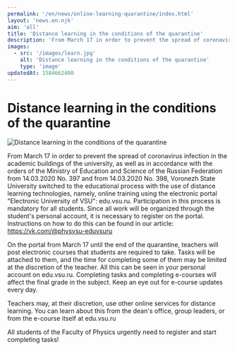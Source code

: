```yaml
---
permalink: '/en/news/online-learning-quarantine/index.html'
layout: 'news.en.njk'
aim: 'all'
title: 'Distance learning in the conditions of the quarantine'
description: 'From March 17 in order to prevent the spread of coronavirus infection...'
images:
  - src: '/images/learn.jpg'
    alt: 'Distance learning in the conditions of the quarantine'
    type: 'image'
updatedAt: 1584662400
---
```

# Distance learning in the conditions of the quarantine

![Distance learning in the conditions of the quarantine](/images/media-gallery/learn.jpg)

From March 17 in order to prevent the spread of coronavirus infection in the academic buildings of the university, as well as in accordance with the orders of the Ministry of Education and Science of the Russian Federation from 14.03.2020 No. 397 and from 14.03.2020 No. 398, Voronezh State University switched to the educational process with the use of distance learning technologies, namely, online training using the electronic portal "Electronic University of VSU": edu.vsu.ru. Participation in this process is mandatory for all students. Since all work will be organized through the student's personal account, it is necessary to register on the portal. Instructions on how to do this can be found in our article: https://vk.com/@physvsu-eduvsuru

On the portal from March 17 until the end of the quarantine, teachers will post electronic courses that students are required to take. Tasks will be attached to them, and the time for completing some of them may be limited at the discretion of the teacher. All this can be seen in your personal account on edu.vsu.ru. Completing tasks and completing e-courses will affect the final grade in the subject. Keep an eye out for e-course updates every day.

Teachers may, at their discretion, use other online services for distance learning. You can learn about this from the dean's office, group leaders, or from the e-course itself at edu.vsu.ru

All students of the Faculty of Physics urgently need to register and start completing tasks!
